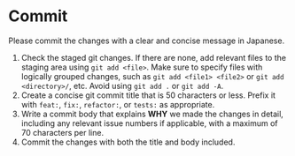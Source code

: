 # Commit

Please commit the changes with a clear and concise message in Japanese.

1. Check the staged git changes. If there are none, add relevant files to the staging area using `git add <file>`. Make sure to specify files with logically grouped changes, such as `git add <file1> <file2>` or `git add <directory>/`, etc. Avoid using `git add .` or `git add -A`.
2. Create a concise git commit title that is 50 characters or less. Prefix it with `feat:`, `fix:`, `refactor:`, or `tests:` as appropriate.
3. Write a commit body that explains **WHY** we made the changes in detail, including any relevant issue numbers if applicable, with a maximum of 70 characters per line.
4. Commit the changes with both the title and body included.

